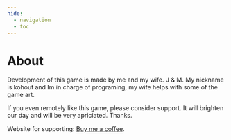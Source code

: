 ```yaml
---
hide:
  - navigation
  - toc
---
```

# About

Development of this game is made by me and my wife. J & M. My nickname is kohout and Im in charge of programing, my wife helps with some of the game art.

If you even remotely like this game, please consider support. It will brighten our day and will be very apriciated. Thanks.

Website for supporting: [Buy me a coffee](https://buymeacoffee.com/kohout).
